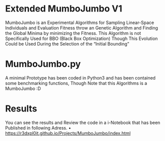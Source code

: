 # Extended MumboJumbo V1 
MumboJumbo is an Experimental Algorithms for Sampling Linear-Space Individuals and Evaluation Fitness throw an Genetic Algorithm and Finding the Global Minima by minimizing the Fitness. This Algorithm is not Specifically Used for BBO (Black Box Optimization) Though This Evolution Could be Used During the Selection of the “Initial Bounding” 
# MumboJumbo.py
A minimal Prototype has been coded in Python3 and has been contained some benchmarking functions, Though Note that this Algorithms is a MumboJumbo :D 
# Results 
You can see the results and Review the code in a i-Notebook  that has been Published in following Adress. 
•	https://r3dxpl0it.github.io/Projects/MumboJumbo/index.html
